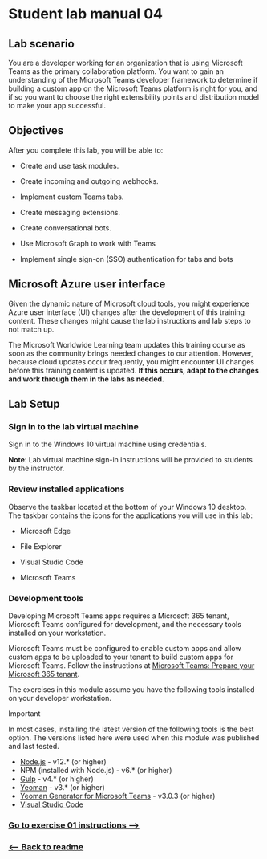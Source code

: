 # Student lab manual 04

## Lab scenario

You are a developer working for an organization that is using Microsoft Teams as the primary collaboration platform. You want to gain an understanding of the Microsoft Teams developer framework to determine if building a custom app on the Microsoft Teams platform is right for you, and if so you want to choose the right extensibility points and distribution model to make your app successful. 

## Objectives

After you complete this lab, you will be able to:

- Create and use task modules.

- Create incoming and outgoing webhooks.

- Implement custom Teams tabs.

- Create messaging extensions.

- Create conversational bots.

- Use Microsoft Graph to work with Teams

- Implement single sign-on (SSO) authentication for tabs and bots


## Microsoft Azure user interface

Given the dynamic nature of Microsoft cloud tools, you might experience Azure user interface (UI) changes after the development of this training content. These changes might cause the lab instructions and lab steps to not match up.

The Microsoft Worldwide Learning team updates this training course as soon as the community brings needed changes to our attention. However, because cloud updates occur frequently, you might encounter UI changes before this training content is updated. **If this occurs, adapt to the changes and work through them in the labs as needed.**

## Lab Setup

### Sign in to the lab virtual machine

Sign in to the Windows 10 virtual machine using credentials.

**Note**:
Lab virtual machine sign-in instructions will be provided to students by the instructor.

### Review installed applications

Observe the taskbar located at the bottom of your Windows 10 desktop. The taskbar contains the icons for the applications you will use in this lab:

- Microsoft Edge

- File Explorer

- Visual Studio Code

- Microsoft Teams

### Development tools

Developing Microsoft Teams apps requires a Microsoft 365 tenant, Microsoft Teams configured for development, and the necessary tools installed on your workstation.

Microsoft Teams must be configured to enable custom apps and allow custom apps to be uploaded to your tenant to build custom apps for Microsoft Teams. Follow the instructions at [Microsoft Teams: Prepare your Microsoft 365 tenant](/microsoftteams/platform/get-started/get-started-tenant).

The exercises in this module assume you have the following tools installed on your developer workstation.

> [!IMPORTANT]
> In most cases, installing the latest version of the following tools is the best option. The versions listed here were used when this module was published and last tested.

- [Node.js](https://nodejs.org/) - v12.\* (or higher)
- NPM (installed with Node.js) - v6.\* (or higher)
- [Gulp](https://gulpjs.com/) - v4.\* (or higher)
- [Yeoman](https://yeoman.io/) - v3.\* (or higher)
- [Yeoman Generator for Microsoft Teams](https://github.com/OfficeDev/generator-teams) - v3.0.3 (or higher)
- [Visual Studio Code](https://code.visualstudio.com)


### [Go to exercise 01 instructions -->](02-Exercise-1-Collecting-user-input-with-task-modules.md)

### [<-- Back to readme](../../../)